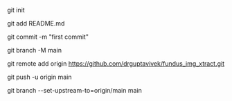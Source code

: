git init

git add README.md

git commit -m "first commit"

git branch -M main

git remote add origin https://github.com/drguptavivek/fundus_img_xtract.git

git push -u origin main

git branch --set-upstream-to=origin/main main
